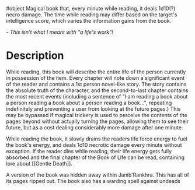 #object 
Magical book that, every minute while reading, it deals 1d10(?) necro damage. The time while reading may differ based on the target's intelligence score, which varies the information gains from the book.

*- This isn't what I meant with "a life's work"!*


# Description
While reading, this book will describe the entire life of the person currently in possession of the item. Every chapter will note down a significant event of the reader and contains a 1st person novel-like story. The story contains the absolute truth of the character, and the second-to-last chapter contains the most recent events (including a sentence of "I am reading a book about a person reading a book about a person reading a book...", repeating indefinitely and preventing a user from looking at the future pages.) This may be bypassed if magical trickery is used to perceive the contents of the pages beyond without actually turning the pages, allowing them to see their future, but as a cost dealing considerably more damage after one minute.

While reading the book, it slowly drains the readers life force energy to fuel the book's energy, and deals 1d10 necrotic damage every minute without exception. If the reader dies while reading, their life energy gets fully absorbed and the final chapter of the Book of Life can be read, containing lore about [[Gentle Death]].

A version of the book was hidden away within Janib'Rankhra. This has all of its pages ripped out. The book also has a warding spell against undeads
